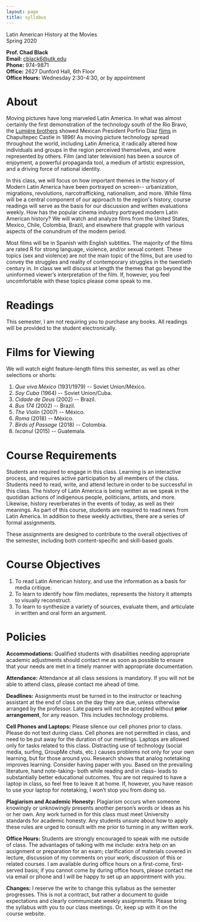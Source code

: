 ```yaml
---
layout: page
title: syllabus
---
```



Latin American History at the Movies  
Spring 2020  

**Prof. Chad Black**  
**Email:** cblack6@utk.edu  
**Phone:** 974-9871  
**Office:** 2627 Dunford Hall, 6th Floor  
**Office Hours:** Wednesday 2:30-4:30, or by appointment


# About

Moving pictures have long marveled Latin America. In what was almost
certainly the first demonstration of the technology south of the Rio
Bravo, the [Lumiére
brothers](http://www.earlycinema.com/pioneers/lumiere_bio.html) showed
Mexican President Porfirio Díaz
[flims](http://www.youtube.com/watch?v=4nj0vEO4Q6s) in Chapultepec Castle
in 1896! As moving picture technology spread throughout the world,
including Latin America, it radically altered how individuals and groups
in the region perceived themselves, and were represented by others. Film
(and later television) has been a source of enjoyment, a powerful
propaganda tool, a medium of artistic expression, and a driving force of
national identity. 

In this class, we will focus on how important themes in
the history of Modern Latin America have been portrayed on screen--
urbanization, migrations, revolutions, narcotrafficking, nationalism, and
more. While films will be a central component of our approach to the
region's history, course readings will serve as the basis for our
discussion and written evaluations weekly. How has the popular cinema
industry portrayed modern Latin American history? We will watch and
analyze films from the United States, Mexico, Chile, Colombia, Brazil, and
elsewhere that grapple with various aspects of the conundrum of the modern
period.

Most films will be in Spanish with English subtitles. The majority of the
films are rated R for strong language, violence, and/or sexual content.
These topics (sex and violence) are not the main topic of the films, but
are used to convey the struggles and reality of 
contemporary struggles in the twentieth century in. In class we will discuss at
length the themes that go beyond the uninformed viewer’s interpretation of
the film. If, however, you feel uncomfortable with these topics please
come speak to me.

# Readings

This semester, I am not requiring you to purchase any books. All readings will
be provided to the student electronically.

# Films for Viewing

We will watch eight feature-length films this semester, as well as other
selections or shorts:

1. *Que viva México* (1931/1979) -- Soviet Union/México.
2. *Soy Cuba* (1964) -- Soviet Union/Cuba.
3. *Cidade de Deus* (2002) -- Brazil.
4. *Bus 174* (2002) -- Brazil.
5. *The Violin* (2007) -- México.
6. *Roma* (2018) -- México.
7. *Birds of Passage* (2018) -- Colombia.
8. *Ixcanul* (2015) -- Guatemala. 

# Course Requirements

Students are required to engage in this class. Learning is an interactive
process, and requires active participation by all members of the class.
Students need to read, write, and attend lecture in order to be successful in
this class. The history of Latin America is being written as we
speak in the quotidian actions of indigenous people, politicians, artists, and more.
Likewise, history reverberates in the events of today, as well as their
meanings. As part of this course, students are required to read news from Latin
America. In addition to these weekly activities, there are a series of formal assignments. 


These assignments are designed to contribute to the overall objectives of the
semester, including both content-specific and skill-based goals. 

# Course Objectives

1. To read Latin American history, and use the information as a basis for
   media critique.
2. To learn to identify how film mediates, represents the history it
   attempts to visually reconstruct.
3. To learn to synthesize a variety of sources, evaluate them, and
   articulate in written and oral form an argument.


# Policies

**Accommodations:** Qualified students with disabilities needing appropriate
academic adjustments should contact me as soon as possible to ensure that your
needs are met in a timely manner with appropriate documentation.

__Attendance:__ Attendance at all class sessions is mandatory. If you will not be able to attend class, please contact me ahead of time.

**Deadlines:**  Assignments must be turned in to the instructor or teaching
assistant at the end of class on the day they are due, unless otherwise
arranged by the professor. Late papers will not be accepted without **prior
arrangement**, for any reason. This includes technology problems.

**Cell Phones and Laptops:** Please silence our cell phones prior to class.
Please do not text during class. Cell phones are not permitted in class, and
need to be put away for the duration of our meetings. Laptops are allowed only
for tasks related to this class. Distracting use of technology (social media,
surfing, GroupMe chats, etc.) causes problems not only for your own learning, but for those
around you. Research shows that analog notetaking improves learning. Consider
having paper with you. Based on the prevailing literature, hand note-taking–
both while reading and in class– leads to substantially better educational
outcomes. You are not required to have a laptop in class, so feel free to leave
it at home. If, however, you have reason to use your laptop for notetaking,
I won’t stop you from doing so. 

**Plagiarism and Academic Honesty:** Plagiarism occurs when someone knowingly
or unknowingly presents another person’s words or ideas as his or her own. Any
work turned in for this class must meet University standards for academic
honesty. Any students unsure about how to apply these rules are urged to
consult with me prior to turning in any written work. 

**Office Hours:** Students are strongly encouraged to speak with me outside of class. The advantages of talking with me include: extra help on an assignment or preparation for an exam; clarification of materials covered in lecture, discussion of my comments on your work; discussion of this or related courses. I am available during office hours on a first-come, first-served basis; if you cannot come by during office hours, please contact me via email or phone and I will be happy to set up an appointment with you.

**Changes:** I reserve the write to change this syllabus as the semester progresses. This is not a contract, but rather a document to guide expectations and clearly communicate weekly assignments. Please bring the syllabus with you to our class meetings. Or, keep up with it on the course website.







